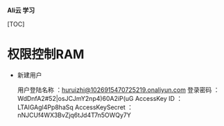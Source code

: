 **Ali云 学习**

[TOC]

# 权限控制RAM

- 新建用户

  用户登陆名称	 ：huruizhi@1026915470725219.onaliyun.com
  登录密码 		：WdDnfA2#52|osJCJmY2np4)60A2iP(uG
  AccessKey ID 	：LTAIGAgl4Pp8haSq
  AccessKeySecret   ：nNJCUf4WX3BvZjq6tJd4T7n5OWQy7Y